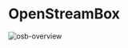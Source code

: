 # OpenStreamBox

![osb-overview](https://github.com/user-attachments/assets/41c47708-74e6-44cf-bd2c-c3e6894abfec)
